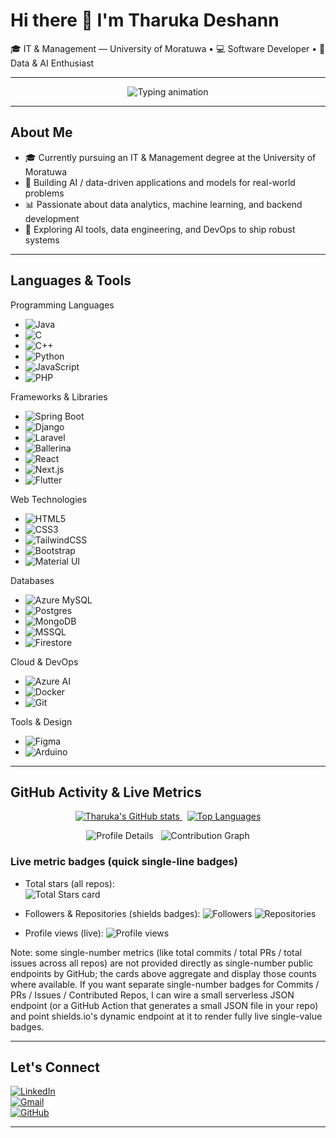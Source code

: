 # Hi there 👋 I'm Tharuka Deshann

🎓 IT & Management — University of Moratuwa • 💻 Software Developer • 🤖 Data & AI Enthusiast

---

<!-- Animated typing header (animated SVG - types lines one after another) -->
<p align="center">
  <img src="https://readme-typing-svg.herokuapp.com?font=Fira+Code&size=26&duration=3000&pause=800&color=00BFFF&center=true&width=880&height=90&lines=Passionate+about+Data+analytics+and+Machine+Learning;Software+developer;Adaptable+to+new+technologies" alt="Typing animation"/>
</p>

---

## About Me

- 🎓 Currently pursuing an IT & Management degree at the University of Moratuwa  
- 🧠 Building AI / data-driven applications and models for real-world problems  
- 📊 Passionate about data analytics, machine learning, and backend development  
- 🔧 Exploring AI tools, data engineering, and DevOps to ship robust systems  

---

## Languages & Tools

Programming Languages
- ![Java](https://img.shields.io/badge/Java-ED8B00?style=for-the-badge&logo=java&logoColor=white) 
- ![C](https://img.shields.io/badge/C-2F5AA6?style=for-the-badge&logo=c&logoColor=white)
- ![C++](https://img.shields.io/badge/C%2B%2B-00599C?style=for-the-badge&logo=c%2B%2B&logoColor=white)
- ![Python](https://img.shields.io/badge/Python-3776AB?style=for-the-badge&logo=python&logoColor=white)
- ![JavaScript](https://img.shields.io/badge/JavaScript-F7DF1E?style=for-the-badge&logo=javascript&logoColor=black)
- ![PHP](https://img.shields.io/badge/PHP-777BB4?style=for-the-badge&logo=php&logoColor=white)

Frameworks & Libraries
- ![Spring Boot](https://img.shields.io/badge/Spring_Boot-6DB33F?style=for-the-badge&logo=spring&logoColor=white)
- ![Django](https://img.shields.io/badge/Django-092E20?style=for-the-badge&logo=django&logoColor=white)
- ![Laravel](https://img.shields.io/badge/Laravel-FF2D20?style=for-the-badge&logo=laravel&logoColor=white)
- ![Ballerina](https://img.shields.io/badge/Ballerina-2C7CBF?style=for-the-badge) 
- ![React](https://img.shields.io/badge/React-20232A?style=for-the-badge&logo=react&logoColor=61DAFB)
- ![Next.js](https://img.shields.io/badge/Next.js-000000?style=for-the-badge&logo=next.js&logoColor=white)
- ![Flutter](https://img.shields.io/badge/Flutter-02569B?style=for-the-badge&logo=flutter&logoColor=white)

Web Technologies
- ![HTML5](https://img.shields.io/badge/HTML5-E34F26?style=for-the-badge&logo=html5&logoColor=white)
- ![CSS3](https://img.shields.io/badge/CSS3-1572B6?style=for-the-badge&logo=css3&logoColor=white)
- ![TailwindCSS](https://img.shields.io/badge/TailwindCSS-06B6D4?style=for-the-badge&logo=tailwind-css&logoColor=white)
- ![Bootstrap](https://img.shields.io/badge/Bootstrap-563D7C?style=for-the-badge&logo=bootstrap&logoColor=white)
- ![Material UI](https://img.shields.io/badge/Material--UI-0081CB?style=for-the-badge&logo=mui&logoColor=white)

Databases
- ![Azure MySQL](https://img.shields.io/badge/Azure_MySQL-0078D4?style=for-the-badge&logo=mysql&logoColor=white)
- ![Postgres](https://img.shields.io/badge/PostgreSQL-336791?style=for-the-badge&logo=postgresql&logoColor=white)
- ![MongoDB](https://img.shields.io/badge/MongoDB-47A248?style=for-the-badge&logo=mongodb&logoColor=white)
- ![MSSQL](https://img.shields.io/badge/MSSQL-CC2927?style=for-the-badge&logo=microsoft-sql-server&logoColor=white)
- ![Firestore](https://img.shields.io/badge/Firestore-FFCA28?style=for-the-badge&logo=googlecloud&logoColor=white)

Cloud & DevOps
- ![Azure AI](https://img.shields.io/badge/Azure_AI-0089D6?style=for-the-badge&logo=microsoftazure&logoColor=white)
- ![Docker](https://img.shields.io/badge/Docker-2496ED?style=for-the-badge&logo=docker&logoColor=white)
- ![Git](https://img.shields.io/badge/Git-F05032?style=for-the-badge&logo=git&logoColor=white)

Tools & Design
- ![Figma](https://img.shields.io/badge/Figma-F24E1E?style=for-the-badge&logo=figma&logoColor=white)
- ![Arduino](https://img.shields.io/badge/Arduino-00979D?style=for-the-badge&logo=arduino&logoColor=white)

---

## GitHub Activity & Live Metrics

<!-- Dynamic profile / metrics cards (these are live and update automatically) -->

<p align="center">
  <!-- Main GitHub stats card (shows total stars, commits, PRs in the profile card) -->
  <a href="https://github.com/TharukaDeshann">
    <img alt="Tharuka's GitHub stats" src="https://github-readme-stats.vercel.app/api?username=TharukaDeshann&show_icons=true&theme=tokyonight&hide_title=false&count_private=true&include_all_commits=true" />
  </a>
  &nbsp;
  <!-- Top languages (live) -->
  <a href="https://github.com/TharukaDeshann">
    <img alt="Top Languages" src="https://github-readme-stats.vercel.app/api/top-langs/?username=TharukaDeshann&layout=compact&langs_count=8&theme=tokyonight" />
  </a>
</p>

<p align="center">
  <!-- Profile details card (aggregates followers, stars, commits, PRs, issues where supported) -->
  <img alt="Profile Details" src="https://github-profile-summary-cards.vercel.app/api/cards/profile-details?username=TharukaDeshann&theme=tokyonight" />
  &nbsp;
  <!-- Contribution graph (live) -->
  <img alt="Contribution Graph" src="https://activity-graph.herokuapp.com/graph?username=TharukaDeshann&theme=react-dark" />
</p>

### Live metric badges (quick single-line badges)
- Total stars (all repos):  
  <img src="https://github-readme-stats.vercel.app/api?username=TharukaDeshann&show_icons=true&count_private=true&include_all_commits=true&hide_title=true&theme=tokyonight&card_width=250" alt="Total Stars card" />

- Followers & Repositories (shields badges):
  <img src="https://img.shields.io/github/followers/TharukaDeshann?label=Followers&style=flat-square&color=blue" alt="Followers" /> 
  <img src="https://img.shields.io/github/repos/TharukaDeshann?style=flat-square&color=informational" alt="Repositories" />

- Profile views (live):
  <img src="https://komarev.com/ghpvc/?username=TharukaDeshann&color=blue" alt="Profile views" />

Note: some single-number metrics (like total commits / total PRs / total issues across all repos) are not provided directly as single-number public endpoints by GitHub; the cards above aggregate and display those counts where available. If you want separate single-number badges for Commits / PRs / Issues / Contributed Repos, I can wire a small serverless JSON endpoint (or a GitHub Action that generates a small JSON file in your repo) and point shields.io's dynamic endpoint at it to render fully live single-value badges.

---

## Let's Connect

[![LinkedIn](https://img.shields.io/badge/LinkedIn-0077B5?style=for-the-badge&logo=linkedin&logoColor=white)](https://www.linkedin.com/in/TharukaDeshann)  
[![Gmail](https://img.shields.io/badge/Gmail-D14836?style=for-the-badge&logo=gmail&logoColor=white)](mailto:TharukaDeshann@gmail.com)  
[![GitHub](https://img.shields.io/badge/GitHub-181717?style=for-the-badge&logo=github&logoColor=white)](https://github.com/TharukaDeshann)

---
